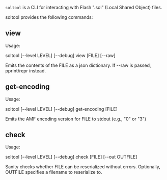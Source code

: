 `soltool` is a CLI for interacting with Flash ".sol" (Local Shared Object) files.

soltool provides the following commands:

view
----

Usage:

  soltool [--level LEVEL] [--debug] view [FILE] [--raw]

Emits the contents of the FILE as a json dictionary.  If --raw is passed,
pprint/repr instead.

get-encoding
------------

Usage:

  soltool [--level LEVEL] [--debug] get-encoding [FILE]

Emits the AMF encoding version for FILE to stdout (e.g., "0" or "3")

check
-----

Usage:

  soltool [--level LEVEL] [--debug] check [FILE] [--out OUTFILE]

Sanity checks whether FILE can be reserialized without errors.
Optionally, OUTFILE specifies a filename to reserialize to.
